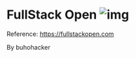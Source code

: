 # FullStack Open ![img](https://img.shields.io/badge/buhohacker-Fullstack-blue)
Reference: https://fullstackopen.com

By buhohacker